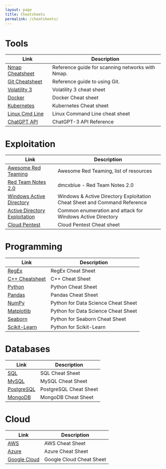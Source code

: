 ```yaml
---
layout: page
title: Cheatsheets
permalink: /cheatsheets/
---
```


# Tools

| Link | Description |
| ---- | ---- |
| [Nmap Cheatsheet](https://github.com/jasonniebauer/Nmap-Cheatsheet) | Reference guide for scanning networks with Nmap.|
| [Git Cheatsheet](https://github.com/jasonniebauer/Git-Cheatsheet) | Reference guide to using Git. |
| [Volatility 3](https://blog.onfvp.com/post/volatility-cheatsheet/) | Volatility 3 cheat sheet |
| [Docker](https://dockerlabs.collabnix.com/docker/cheatsheet/) | Docker Cheat sheet |
| [Kubernetes](https://kubernetes.io/docs/reference/kubectl/cheatsheet/) | Kubernetes Cheat sheet |
| [Linux Cmd Line](https://cheatography.com/davechild/cheat-sheets/linux-command-line/) | Linux Command Line cheat sheet |
| [ChatGPT API](https://platform.openai.com/docs/api-reference/introduction) | ChatGPT-3 API Reference |
 

# Exploitation

| Link | Description |
| ---- | ---- |
| [Awesome Red Teaming](https://github.com/yeyintminthuhtut/Awesome-Red-Teaming?fbclid=IwAR0YL9eF-A61k2e9pP70VBgMrq7amDA6fwftdPxWcuP02URhv6tKxH8tJVI) | Awesome Red Teaming, list of resources |
| [Red Team Notes 2.0](https://dmcxblue.gitbook.io/red-team-notes-2-0/) | dmcxblue - Red Team Notes 2.0 |
| [Windows Active Directory](https://casvancooten.com/posts/2020/11/windows-active-directory-exploitation-cheat-sheet-and-command-reference/) | Windows & Active Directory Exploitation Cheat Sheet and Command Reference |
| [Active Directory Exploitation](https://github.com/S1ckB0y1337/Active-Directory-Exploitation-Cheat-Sheet) | Common enumeration and attack for Windows Active Directory | 
| [Cloud Pentest](https://github.com/dafthack/CloudPentestCheatsheets) | Cloud Pentest Cheat sheet |


# Programming

| Link | Description |
| ---- | ---- |
| [RegEx](https://www.rexegg.com/regex-quickstart.html) | RegEx Cheat Sheet |
| [C++ Cheatsheet](https://hackingcpp.com/cpp/cheat_sheets.html) | C++ Cheat Sheet | 
| [Python](https://www.pythoncheatsheet.org/) | Python Cheat Sheet |
| [Pandas](https://pandas.pydata.org/Pandas_Cheat_Sheet.pdf) | Pandas Cheat Sheet |
| [NumPy](https://s3.amazonaws.com/assets.datacamp.com/blog_assets/Numpy_Python_Cheat_Sheet.pdf) | Python for Data Science Cheat Sheet |
| [Matplotlib](https://s3.amazonaws.com/assets.datacamp.com/blog_assets/Python_Matplotlib_Cheat_Sheet.pdf) | Python for Data Science Cheat Sheet |
| [Seaborn](https://s3.amazonaws.com/assets.datacamp.com/blog_assets/Python_Seaborn_Cheat_Sheet.pdf) | Python for Seaborn Cheat Sheet |
| [Scikit-Learn](https://s3.amazonaws.com/assets.datacamp.com/blog_assets/Scikit_Learn_Cheat_Sheet_Python.pdf) | Python for Scikit-Learn |


# Databases

| Link | Description |
| ---- | ---- |
| [SQL](https://www.sqltutorial.org/sql-cheat-sheet/) | SQL Cheat Sheet |
| [MySQL](https://gist.github.com/bradtraversy/c831baaad44343cc945e76c2e30927b3) | MySQL Cheat Sheet |
| [PostgreSQL](https://www.postgresqltutorial.com/postgresql-cheat-sheet/) | PostgreSQL Cheat Sheet |
| [MongoDB](https://gist.github.com/bradtraversy/f407d642bdc3b31681bc7e56d95485b6) | MongoDB Cheat Sheet |


# Cloud

| Link | Description |
| ---- | ---- |
| [AWS](https://tutorialsdojo.com/aws-cheat-sheets/) | AWS Cheat Sheet |
| [Azure](https://tutorialsdojo.com/microsoft-azure-cheat-sheets/) | Azure Cheat Sheet |
| [Google Cloud](https://cloud.google.com/blog/products/gcp/5-google-cloud-product-cheat-sheets-2021) | Google Cloud Cheat Sheet|
